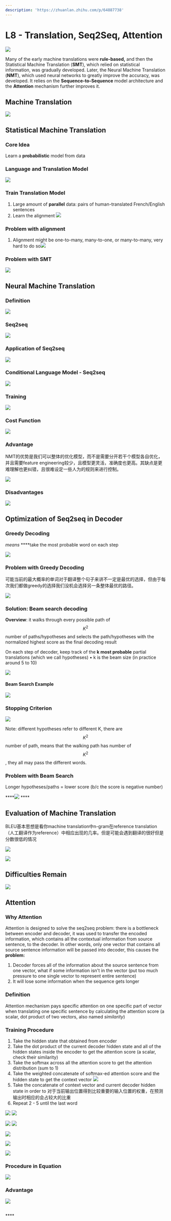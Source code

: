 ```yaml
---
description: 'https://zhuanlan.zhihu.com/p/64887738'
---
```


# L8 - Translation, Seq2Seq, Attention

![](.gitbook/assets/image%20%2833%29.png)

Many of the early machine translations were **rule-based,** and then the Statistical Machine Translation \(**SMT**\), which relied on statistical information, was gradually developed. Later, the Neural Machine Translation \(**NMT**\), which used neural networks to greatly improve the accuracy, was developed. It relies on the **Sequence-to-Sequence** model architecture and the **Attention** mechanism further improves it.



## Machine Translation

![](.gitbook/assets/image%20%28100%29.png)

## Statistical Machine Translation

### Core Idea

Learn a **probabilistic** model from data

### Language and Translation Model

![](.gitbook/assets/image%20%2816%29.png)

### Train Translation Model

1. Large amount of **parallel** data: pairs of human-translated French/English sentences
2. Learn the alignment ![](.gitbook/assets/image%20%2862%29.png) 

### Problem with alignment

1. Alignment might be one-to-many, many-to-one, or many-to-many, very hard to do so![](.gitbook/assets/image%20%2824%29.png) 

### Problem with SMT

![](.gitbook/assets/image%20%2822%29.png)



## Neural Machine Translation

### Definition

![](.gitbook/assets/image%20%2897%29.png)

### Seq2seq

![](.gitbook/assets/image%20%2823%29.png)

### Application of Seq2seq

![](.gitbook/assets/image%20%2834%29.png)

### Conditional Language Model - Seq2seq

![](.gitbook/assets/image%20%28110%29.png)

### Training

![](.gitbook/assets/image%20%2876%29.png)

### Cost Function

![](.gitbook/assets/image%20%28123%29.png)

### Advantage

NMT的优势是我们可以整体的优化模型，而不是需要分开若干个模型各自优化，并且需要feature engineering较少，且模型更灵活，准确度也更高。其缺点是更难理解也更纠错，且很难设定一些人为的规则来进行控制。

![](.gitbook/assets/image%20%2854%29.png)

### Disadvantages

![](.gitbook/assets/image%20%2866%29.png)

## **Optimization of Seq2seq in Decoder**

### Greedy Decoding

_means_ ****take the most probable word on each step

![](.gitbook/assets/image%20%28138%29.png)

### Problem with Greedy Decoding

可能当前的最大概率的单词对于翻译整个句子来讲不一定是最优的选择，但由于每次我们都做greedy的选择我们没机会选择另一条整体最优的路径。

![](.gitbook/assets/image%20%28135%29.png)

### Solution: Beam search decoding

**Overview**: it walks through every possible path of $$K^2$$ number of paths/hypotheses and selects the path/hypotheses with the normalized highest score as the final decoding result



On each step of decoder, keep track of the **k most probable** partial translations \(which we call hypotheses\) • k is the beam size \(in practice around 5 to 10\)

![](.gitbook/assets/image%20%28111%29.png)

#### Beam Search Example

![](.gitbook/assets/image%20%2837%29.png)

### Stopping Criterion

![](.gitbook/assets/image.png)

Note: different hypotheses refer to different K, there are $$K^2$$ number of path, means that the walking path has number of $$K^2$$, they all may pass the different words.

### Problem with Beam Search

Longer hypotheses/paths = lower score \(b/c the score is negative number\)

\*\*\*\*![](.gitbook/assets/image%20%28139%29.png) ****

## **Evaluation of Machine Translation**

BLEU基本思想是看你machine translation中n-gram在reference translation（人工翻译作为reference）中相应出现的几率。但是可能会遇到翻译的很好但是分数很低的情况

![](.gitbook/assets/image%20%2883%29.png)

![](.gitbook/assets/image%20%2875%29.png)

## Difficulties Remain

![](.gitbook/assets/image%20%28112%29.png)

## Attention

### Why Attention

Attention is designed to solve the seq2seq problem: there is a bottleneck between encoder and decoder, it was used to transfer the encoded information, which contains all the contextual information from source sentence, to the decoder. In other words, only one vector that contains all source sentence information will be passed into decoder, this causes the **problem:** 

1. Decoder forces all of the information about the source sentence from one vector, what if some information isn't in the vector \(put too much pressure to one single vector to represent entire sentence\)
2. It will lose some information when the sequence gets longer

### Definition

Attention mechanism pays specific attention on one specific part of vector when translating one specific sentence by calculating the attention score \(a scalar, dot product of two vectors, also named _similarity_\) 

### Training Procedure

1. Take the hidden state that obtained from encoder
2. Take the dot product of the current decoder hidden state and all of the hidden states inside the encoder to get the attention score \(a scalar, check their similarity\)
3. Take the softmax across all the attention score to get the attention distribution \(sum to 1\)
4. Take the weighted concatenate of softmax-ed attention score and the hidden state to get the context vector ![](.gitbook/assets/image%20%2858%29.png) 
5. Take the concatenate of context vector and current decoder hidden state in order to 对于当前输出位置得到比较重要的输入位置的权重，在预测输出时相应的会占较大的比重
6. Repeat 2 - 5 until the last word

![](.gitbook/assets/image%20%2820%29.png) ![](.gitbook/assets/image%20%28104%29.png)

 ![](.gitbook/assets/image%20%2859%29.png) ![](.gitbook/assets/image%20%2842%29.png)

![](https://picb.zhimg.com/v2-ef925bd2adec5f51836262527e5fa03b_b.webp)



![](https://miro.medium.com/max/1400/1*wBHsGZ-BdmTKS7b-BtkqFQ.gif)

![](.gitbook/assets/image%20%2841%29.png)

### Procedure in Equation 

![](.gitbook/assets/image%20%2867%29.png)



### Advantage

![](.gitbook/assets/image%20%28131%29.png)



##  

\*\*\*\*

